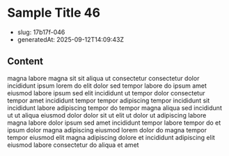 # Sample Title 46

- slug: 17b17f-046
- generatedAt: 2025-09-12T14:09:43Z

## Content
magna labore magna sit sit aliqua ut consectetur consectetur dolor incididunt ipsum lorem do elit dolor sed tempor labore do ipsum amet eiusmod labore ipsum sed elit incididunt ut tempor dolor consectetur tempor amet incididunt tempor tempor adipiscing tempor incididunt sit incididunt labore adipiscing tempor do tempor magna aliqua sed incididunt ut ut aliqua eiusmod dolor dolor sit ut elit ut dolor ut adipiscing labore magna labore dolor ipsum sed amet incididunt tempor labore tempor do et ipsum dolor magna adipiscing eiusmod lorem dolor do magna tempor tempor eiusmod elit magna adipiscing dolore et incididunt adipiscing elit eiusmod labore consectetur do aliqua et amet
